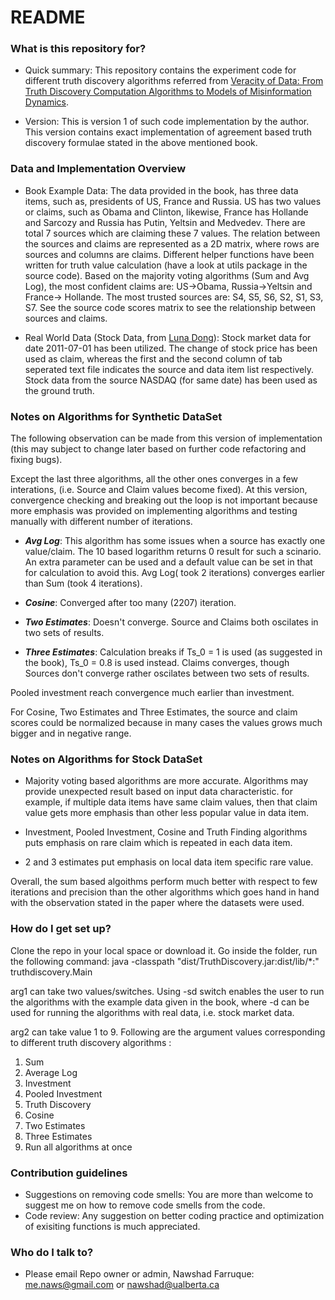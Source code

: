 # README #

### What is this repository for? ###

* Quick summary:
This repository contains the experiment code for different truth discovery algorithms referred from [Veracity of Data: From Truth Discovery Computation Algorithms to Models of Misinformation Dynamics](http://www.morganclaypool.com/doi/abs/10.2200/S00676ED1V01Y201509DTM042). 

* Version:
This is version 1 of such code implementation by the author. This version contains exact implementation of agreement based truth discovery formulae stated in the above mentioned book. 

### Data and Implementation Overview ###


* Book Example Data: The data provided in the book, has three data items, such as, presidents of US, France and Russia. US has two values or claims, such as Obama and Clinton, likewise, France has Hollande and Sarcozy and Russia has Putin, Yeltsin and Medvedev. There are total 7 sources which are claiming these 7 values. The relation between the sources and claims are represented as a 2D matrix, where rows are sources and columns are claims. Different helper functions have been written for truth value calculation (have a look at utils package in the source code). Based on the majority voting algorithms (Sum and Avg Log), the most confident claims are: US->Obama, Russia->Yeltsin and France-> Hollande. The most trusted sources are: S4, S5, S6, S2, S1, S3, S7. See the source code scores matrix to see the relationship between sources and claims.

* Real World Data (Stock Data, from [Luna Dong](http://lunadong.com/fusionDataSets.htm)): Stock market data 
for date 2011-07-01 has been utilized. The change of stock price has been used as claim, whereas the first and the second column of tab seperated text file indicates the source and data item list respectively. Stock data from the source NASDAQ (for same date) has been used as the ground truth. 

### Notes on Algorithms for Synthetic DataSet ###

The following observation can be made from this version of implementation (this may subject to change later based on further code refactoring and fixing bugs). 

Except the last three algorithms, all the other ones converges in a few interations, (i.e. Source and Claim values become fixed). At this version, convergence checking and breaking out the loop is not important because more emphasis was provided on implementing algorithms and testing manually with different number of iterations.

*  ***Avg Log***: This algorithm has some issues when a source has exactly one value/claim. The 10 based logarithm returns 0 result for such a scinario. An extra parameter can be used and a default value can be set in that for calculation to avoid this. Avg Log( took 2 iterations) converges earlier than Sum (took 4 iterations). 

* ***Cosine***: Converged after too many (2207) iteration.

* ***Two Estimates***: Doesn't converge. Source and Claims both oscilates in two sets of results. 

* ***Three Estimates***: Calculation breaks if Ts_0 = 1 is used (as suggested in the book), Ts_0 = 0.8 is used instead. Claims converges, though Sources don't converge rather oscilates between two sets of results.

Pooled investment reach convergence much earlier than investment.

For Cosine, Two Estimates and Three Estimates, the source and claim scores could be normalized because in many cases the values grows much bigger and in negative range. 

### Notes on Algorithms for Stock DataSet ###

* Majority voting based algorithms are more accurate. Algorithms may provide unexpected result based on input data characteristic. for example, if multiple data items have same claim values, then that claim
value gets more emphasis than other less popular value in data item.

* Investment, Pooled Investment, Cosine and Truth Finding algorithms puts emphasis on rare claim which is repeated in each data item.

* 2 and 3 estimates put emphasis on local data item specific rare value. 

Overall, the sum based algoithms perform much better with respect to few iterations and precision than the other algorithms which goes hand in hand with the observation stated in the paper where the datasets were used.

### How do I get set up? ###

Clone the repo in your local space or download it. Go inside the folder, run the following command: java -classpath "dist/TruthDiscovery.jar:dist/lib/*:" truthdiscovery.Main <arg1> <arg2> 

arg1 can take two values/switches. Using -sd switch enables the user to run the algorithms with the example data given in the book, where -d can be used for running the algorithms with real data, i.e. stock market data.

arg2 can take value 1 to 9. Following are the argument values corresponding to different truth discovery algorithms :

1. Sum
2. Average Log
3. Investment
4. Pooled Investment
5. Truth Discovery
6. Cosine
7. Two Estimates
8. Three Estimates
9. Run all algorithms at once


### Contribution guidelines ###

* Suggestions on removing code smells:
You are more than welcome to suggest me on how to remove code smells from the code.
* Code review: 
Any suggestion on better coding practice and optimization of exisiting functions is much appreciated.


### Who do I talk to? ###

* Please email Repo owner or admin, Nawshad Farruque: me.naws@gmail.com or nawshad@ualberta.ca